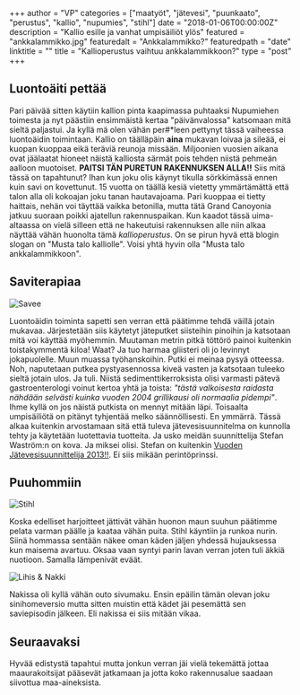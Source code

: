 +++
author = "VP"
categories = ["maatyöt", "jätevesi", "puunkaato", "perustus", "kallio", "nupumies", "stihl"]
date = "2018-01-06T00:00:00Z"
description = "Kallio esille ja vanhat umpisäiliöt ylös"
featured = "ankkalammikko.jpg"
featuredalt = "Ankkalammikko?"
featuredpath = "date"
linktitle = ""
title = "Kallioperustus vaihtuu ankkalammikkoon?"
type = "post"
+++


## Luontoäiti pettää

Pari päivää sitten käytiin kallion pinta kaapimassa puhtaaksi Nupumiehen toimesta ja nyt päästiin ensimmäistä kertaa "päivänvalossa" katsomaan mitä sieltä paljastui. Ja kyllä mä olen vähän per#*leen pettynyt tässä vaiheessa luontoäidin toimintaan. Kallio on täälläpäin **aina** mukavan loivaa ja sileää, ei kuopan kuoppaa eikä teräviä reunoja missään. Miljoonien vuosien aikana ovat jäälaatat hioneet näistä kalliosta särmät pois tehden niistä pehmeän aalloon muotoiset. **PAITSI TÄN PURETUN RAKENNUKSEN ALLA!!** Siis mitä tässä on tapahtunut? Ihan kun joku olis käynyt tikulla sörkkimässä ennen kuin savi on kovettunut. 15 vuotta on täällä kesiä vietetty ymmärtämättä että talon alla oli kokoajan joku tanan hautavajoama. Pari kuoppaa ei tietty haittais, nehän voi täyttää vaikka betonilla, mutta tätä Grand Canoyonia jatkuu suoraan poikki ajatellun rakennuspaikan. Kun kaadot tässä uima-altaassa on vielä silleen että ne hakeutuisi rakennuksen alle niin alkaa näyttää vähän huonolta tämä _kallioperustus_. On se pirun hyvä että blogin slogan on "Musta talo kalliolle". Voisi yhtä hyvin olla "Musta talo ankkalammikkoon".

## Saviterapiaa

![Savee](/img/2018/01/savee.jpg)

Luontoäidin toiminta sapetti sen verran että päätimme tehdä väillä jotain mukavaa. Järjestetään siis käytetyt jäteputket siisteihin pinoihin ja katsotaan mitä voi käyttää myöhemmin. Muutaman metrin pitkä töttörö painoi kuitenkin toistakymmentä kiloa! Waat? Ja tuo harmaa gliisteri oli jo levinnyt jokapuolelle. Muun muassa työhanskoihin. Putki ei meinaa pysyä otteessa. Noh, naputetaan putkea pystyasennossa kiveä vasten ja katsotaan tuleeko sieltä jotain ulos. Ja tuli. Niistä sedimenttikerroksista olisi varmasti pätevä gastroenterologi voinut kertoa yhtä ja toista: *"tästä valkoisesta raidasta nähdään selvästi kuinka vuoden 2004 grillikausi oli normaalia pidempi"*. Ihme kyllä on jos näistä putkista on mennyt mitään läpi. Toisaalta umpisäiliötä on pitänyt tyhjentää melko säännöllisesti. En ymmärrä. Tässä alkaa kuitenkin arvostamaan sitä että tuleva jätevesisuunnitelma on kunnolla tehty ja käytetään luotettavia tuotteita. Ja usko meidän suunnittelija Stefan Waström:n on kova. Ja miksei olisi. Stefan on kuitenkin [Vuoden Jätevesisuunnittelija 2013!!](http://www.luvy.fi/easydata/customers/luvy/files/pdf/ajankohtaista/hajavesi/vuodenjvsuunnittelija_tiedote_130613_fi.pdf). Ei siis mikään perintöprinssi.

## Puuhommiin

![Stihl](/img/2018/01/stihl.jpg)

Koska edelliset harjoitteet jättivät vähän huonon maun suuhun päätimme pelata varman päälle ja kaataa vähän puita. Stihl käyntiin ja runkoa nurin. Siinä hommassa sentään näkee oman käden jäljen yhdessä hujauksessa kun maisema avartuu. Oksaa vaan syntyi parin lavan verran joten tuli äkkiä nuotioon. Samalla lämpenivät eväät.

![Lihis & Nakki](/img/2018/01/notskilihis.jpg)

Nakissa oli kyllä vähän outo sivumaku. Ensin epäilin tämän olevan joku sinihomeversio mutta sitten muistin että kädet jäi pesemättä sen saviepisodin jälkeen. Eli nakissa ei siis mitään vikaa.

## Seuraavaksi

Hyvää edistystä tapahtui mutta jonkun verran jäi vielä tekemättä jottaa maaurakoitsijat pääsevät jatkamaan ja jotta koko rakennusalue saadaan siivottua maa-aineksista. 







